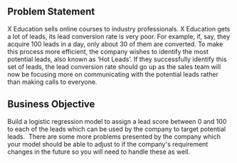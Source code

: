 ## Problem Statement
X Education sells online courses to industry professionals. X Education gets a lot of leads, its lead conversion rate is very poor. For example, if, say, they acquire 100 leads in a day, only about 30 of them are converted. To make this process more efficient, the company wishes to identify the most potential leads, also known as ‘Hot Leads’. 
If they successfully identify this set of leads, the lead conversion rate should go up as the sales team will now be focusing more on communicating with the potential leads rather than making calls to everyone.

## Business Objective
 Build a logistic regression model to assign a lead score between 0 and 100 to each of the leads which can be used by the company to target potential leads. 
There are some more problems presented by the company which your model should be able to adjust to if the company's requirement changes in the future so you will need to handle these as well.

